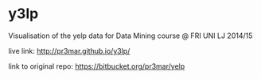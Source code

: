 # y3lp
Visualisation of the yelp data for Data Mining course @ FRI UNI LJ 2014/15

live link: http://pr3mar.github.io/y3lp/

link to original repo: https://bitbucket.org/pr3mar/yelp
